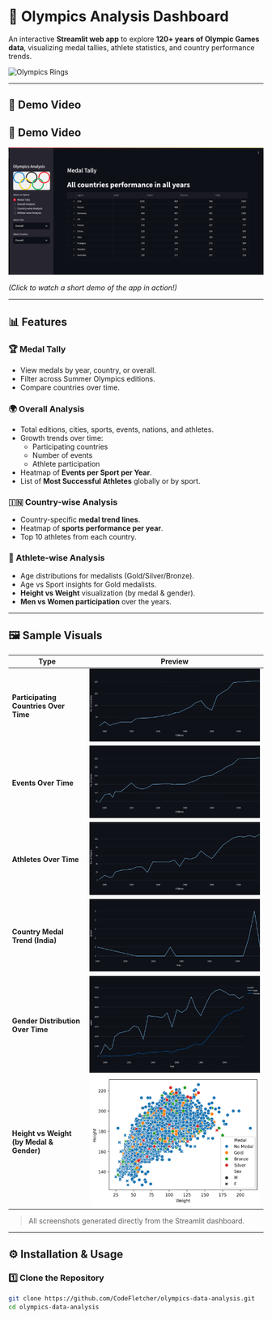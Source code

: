 # 🏅 Olympics Analysis Dashboard

An interactive **Streamlit web app** to explore **120+ years of Olympic Games data**, visualizing medal tallies, athlete statistics, and country performance trends.

![Olympics Rings](https://upload.wikimedia.org/wikipedia/commons/5/5c/Olympic_rings_without_rims.svg)

---

## 🎥 Demo Video

## 🎥 Demo Video

[![Watch the Demo on YouTube](images/thumbnail.png)](https://youtu.be/vl14ZwtvFCo)

_(Click to watch a short demo of the app in action!)_

---

## 📊 Features

### 🏆 Medal Tally

-   View medals by year, country, or overall.
-   Filter across Summer Olympics editions.
-   Compare countries over time.

### 🌍 Overall Analysis

-   Total editions, cities, sports, events, nations, and athletes.
-   Growth trends over time:
    -   Participating countries
    -   Number of events
    -   Athlete participation
-   Heatmap of **Events per Sport per Year**.
-   List of **Most Successful Athletes** globally or by sport.

### 🇮🇳 Country-wise Analysis

-   Country-specific **medal trend lines**.
-   Heatmap of **sports performance per year**.
-   Top 10 athletes from each country.

### 🧍 Athlete-wise Analysis

-   Age distributions for medalists (Gold/Silver/Bronze).
-   Age vs Sport insights for Gold medalists.
-   **Height vs Weight** visualization (by medal & gender).
-   **Men vs Women participation** over the years.

---

## 🖼️ Sample Visuals

| Type                                     | Preview                                                        |
| ---------------------------------------- | -------------------------------------------------------------- |
| **Participating Countries Over Time**    | ![countries_over_time](images/countries_over_time.png)         |
| **Events Over Time**                     | ![events_over_time](images/events_over_time.png)               |
| **Athletes Over Time**                   | ![athletes_over_time](images/athletes_over_time.png)           |
| **Country Medal Trend (India)**          | ![country_medals_line_IND](images/country_medals_line_IND.png) |
| **Gender Distribution Over Time**        | ![top_athletes](images/gender_over_time.png)                   |
| **Height vs Weight (by Medal & Gender)** | ![height_weight_scatter](images/height_weight_scatter.png)     |

> All screenshots generated directly from the Streamlit dashboard.

---

## ⚙️ Installation & Usage

### 1️⃣ Clone the Repository

```bash
git clone https://github.com/CodeFletcher/olympics-data-analysis.git
cd olympics-data-analysis
```
